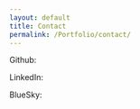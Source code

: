 ```yaml
---
layout: default
title: Contact
permalink: /Portfolio/contact/
---
```



Github:

LinkedIn:

BlueSky:
